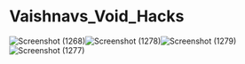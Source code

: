 # Vaishnavs_Void_Hacks

![Screenshot (1268)](https://user-images.githubusercontent.com/69300877/201859389-6e64c1ce-f61e-4ed3-bedb-a2c6ab4dbc43.png)![Screenshot (1278)](https://user-images.githubusercontent.com/69300877/201861854-69876307-fe02-4573-aa04-7d1b31acf462.png)![Screenshot (1279)](https://user-images.githubusercontent.com/69300877/201861913-424ddc99-e0c8-4835-9a75-f84361ced165.png)![Screenshot (1277)](https://user-images.githubusercontent.com/69300877/201861963-1289bcce-5662-4c9a-bafc-e11b82bbb8b2.png)




